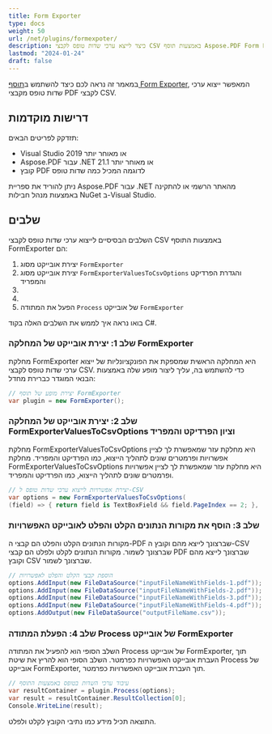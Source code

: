 ```yaml
---
title: Form Exporter
type: docs
weight: 50
url: /net/plugins/formexpoter/
description: כיצד לייצא ערכי שדות טופס לקבצי CSV באמצעות תוסף Aspose.PDF Form Exporter
lastmod: "2024-01-24"
draft: false
---
```


במאמר זה נראה לכם כיצד להשתמש ב[תוסף Form Exporter](https://products.aspose.org/pdf/net/form-exporter/), המאפשר ייצוא ערכי שדות טופס מקבצי PDF לקבצי CSV.

## דרישות מוקדמות

תזדקק לפריטים הבאים:

* Visual Studio 2019 או מאוחר יותר
* Aspose.PDF עבור .NET 21.1 או מאוחר יותר
* קובץ PDF לדוגמה המכיל כמה שדות טופס

ניתן להוריד את ספריית Aspose.PDF עבור .NET מהאתר הרשמי או להתקינה באמצעות מנהל חבילות NuGet ב-Visual Studio.

## שלבים

השלבים הבסיסיים לייצוא ערכי שדות טופס לקבצי CSV באמצעות התוסף FormExporter הם:

1. יצירת אובייקט מסוג `FormExporter`
1. יצירת אובייקט מסוג `FormExporterValuesToCsvOptions` והגדרת הפרדיקט והמפריד
1.
1.
1. הפעל את המתודה `Process` של אובייקט `FormExporter`

בואו נראה איך לממש את השלבים האלה בקוד C#.

### שלב 1: יצירת אובייקט של המחלקה FormExporter

מחלקת FormExporter היא המחלקה הראשית שמספקת את הפונקציונליות של ייצוא ערכי שדות טופס לקבצי CSV. כדי להשתמש בה, עליך ליצור מופע שלה באמצעות הבנאי המוגדר כברירת מחדל:

```cs
// יצירת מופע של תוסף FormExporter
var plugin = new FormExporter();
```

### שלב 2: יצירת אובייקט של המחלקה FormExporterValuesToCsvOptions וציון הפרדיקט והמפריד

מחלקת FormExporterValuesToCsvOptions היא מחלקת עזר שמאפשרת לך לציין אפשרויות ופרמטרים שונים לתהליך הייצוא, כמו הפרדיקט והמפריד.
מחלקת FormExporterValuesToCsvOptions היא מחלקת עזר שמאפשרת לך לציין אפשרויות ופרמטרים שונים לתהליך הייצוא, כמו הפרדיקט והמפריד.

```cs
// יצירת אפשרויות לייצוא ערכי שדות טופס ל-CSV
var options = new FormExporterValuesToCsvOptions(
(field) => { return field is TextBoxField && field.PageIndex == 2; }, ';');
```

### שלב 3: הוסף את מקורות הנתונים הקלט והפלט לאובייקט האפשרויות

מקורות הנתונים הקלט והפלט הם קבצי ה-PDF שברצונך לייצא מהם וקובץ ה-CSV שברצונך לשמור.
מקורות הנתונים לקלט ולפלט הם קבצי PDF שברצונך לייצא מהם וקובץ CSV שברצונך לשמור.

```cs
// הוספת קבצי הקלט והפלט לאפשרויות
options.AddInput(new FileDataSource("inputFileNameWithFields-1.pdf"));
options.AddInput(new FileDataSource("inputFileNameWithFields-2.pdf"));
options.AddInput(new FileDataSource("inputFileNameWithFields-3.pdf"));
options.AddInput(new FileDataSource("inputFileNameWithFields-4.pdf"));
options.AddOutput(new FileDataSource("outputFileName.csv"));

```

### שלב 4: הפעלת המתודה Process של אובייקט FormExporter

השלב הסופי הוא להפעיל את המתודה Process של אובייקט FormExporter, תוך העברת אובייקט האפשרויות כפרמטר.
השלב הסופי הוא להריץ את שיטת Process של אובייקט FormExporter, תוך העברת אובייקט האפשרויות כפרמטר.

```cs
// עיבוד ערכי השדות בטופס באמצעות התוסף
var resultContainer = plugin.Process(options);
var result = resultContainer.ResultCollection[0];
Console.WriteLine(result);

```

התוצאה תכיל מידע כמו נתיבי הקובץ לקלט ולפלט.
